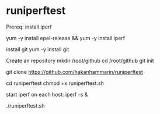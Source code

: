 # runiperftest
Prereq:
install iperf

yum -y install epel-release && yum -y install iperf

install git
yum -y install git

Create an repository
mkdir /root/github
cd /root/github
git init

git clone https://github.com/hakanhammarin/runiperftest

cd runiperftest
chmod +x runiperftest.sh

start iperf on each host:
iperf -s &

./runiperftest.sh 


